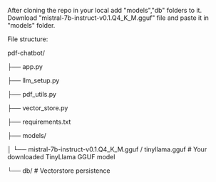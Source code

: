 After cloning the repo in your local add "models","db" folders to it.
Download "mistral-7b-instruct-v0.1.Q4_K_M.gguf" file and paste it in "models" folder.

File structure:

pdf-chatbot/

├── app.py

├── llm_setup.py

├── pdf_utils.py

├── vector_store.py

├── requirements.txt

├── models/

│   └── mistral-7b-instruct-v0.1.Q4_K_M.gguf / tinyllama.gguf   # Your downloaded TinyLlama GGUF model

└── db/                  # Vectorstore persistence
